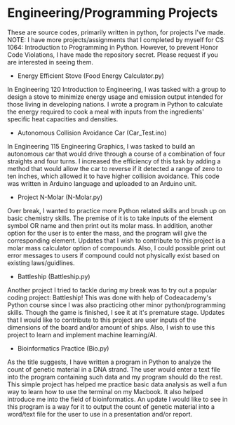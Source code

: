 # Engineering/Programming Projects
These are source codes, primarily written in python, for projects I've made. NOTE: I have more projects/assignments that I completed by myself for CS 1064: Introduction to Programming in Python. However, to prevent Honor Code Violations, I have made the repository secret. Please request if you are interested in seeing them.

* Energy Efficient Stove (Food Energy Calculator.py)

In Engineering 120 Introduction to Engineering, I was tasked with a group to design a stove to minimize energy usage and emission output intended for those living in developing nations. I wrote a program in Python to calculate the energy required to cook a meal with inputs from the ingredients' specific heat capacities and densities.

* Autonomous Collision Avoidance Car (Car_Test.ino)

In Engineering 115 Engineering Graphics, I was tasked to build an autonomous car that would drive through a course of a combination of four straights and four turns. I increased the efficiency of this task by adding a method that would allow the car to reverse if it detected a range of zero to ten inches, which allowed it to have higher collision avoidance. This code was written in Arduino language and uploaded to an Arduino unit.

* Project N-Molar (N-Molar.py)

Over break, I wanted to practice more Python related skills and brush up on basic chemistry skills. The premise of it is to take inputs of the element symbol OR name and then print out its molar mass. In addition, another option for the user is to enter the mass, and the program will give the corresponding element. Updates that I wish to contribute to this project is a molar mass calculator option of compounds. Also, I could possible print out error messages to users if compound could not physically exist based on existing laws/guidlines. 

* Battleship (Battleship.py)

Another project I tried to tackle during my break was to try out a popular coding project: Battleship! This was done with help of Codeacademy's Python course since I was also practicing other minor python/programming skills. Though the game is finished, I see it at it's premature stage. Updates that I would like to contribute to this project are user inputs of the dimensions of the board and/or amount of ships. Also, I wish to use this project to learn and implement machine learning/AI.

* Bioinformatics Practice (Bio.py)

As the title suggests, I have written a program in Python to analyze the count of genetic material in a DNA strand. The user would enter a text file into the program containing such data and my program should do the rest. This simple project has helped me practice basic data analysis as well a fun way to learn how to use the terminal on my Macbook. It also helped introduce me into the field of bioinformatics. An update I would like to see in this program is a way for it to output the count of genetic material into a word/text file for the user to use in a presentation and/or report. 
